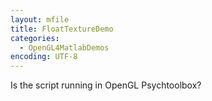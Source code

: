 ```yaml
---
layout: mfile
title: FloatTextureDemo
categories:
  - OpenGL4MatlabDemos
encoding: UTF-8
---
```


Is the script running in OpenGL Psychtoolbox?